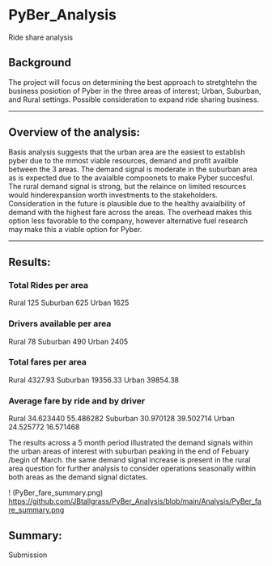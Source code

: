 # PyBer_Analysis
Ride share analysis

## Background
The project will focus on determining the best approach to stretghtehn the business posiotion of Pyber in the three areas of interest; Urban, Suburban, and Rural settings.  Possible consideration to expand ride sharing business.
______________________________________________________
## Overview of the analysis:
Basis analysis suggests that the urban area are the easiest to establish pyber due to the mmost viable resources, demand and profit availble between the 3 areas. The demand signal is moderate in the suburban area as is expected due to the avaialble compoonets to make Pyber succesful. The rural demand signal is strong, but the relaince on limited resources would hinderexpansion worth investments to the stakeholders. Consideration in the future is plausible due to the healthy avaialbility of demand with the highest fare across the areas. The overhead makes this option less favorable to the company, however alternative fuel research may make this a viable option for Pyber.
___________________________________________________________
## Results:
### Total Rides per area 
  Rural        125
  Suburban     625
  Urban       1625
### Drivers available per area
  Rural         78
  Suburban     490
  Urban       2405
### Total fares per area
  Rural        4327.93
  Suburban    19356.33
  Urban       39854.38
### Average fare by ride and by driver
  Rural       34.623440   55.486282
  Suburban    30.970128   39.502714
  Urban       24.525772   16.571468 
  
  The results across a 5 month period illustrated the demand signals within the urban areas of interest with suburban peaking in the end of Febuary /begin of March. the same demand signal increase is present in the rural area question for further analysis to consider operations seasonally within both areas as the demand signal dictates.
  
! (PyBer_fare_summary.png) https://github.com/JBtallgrass/PyBer_Analysis/blob/main/Analysis/PyBer_fare_summary.png

## Summary:



Submission
